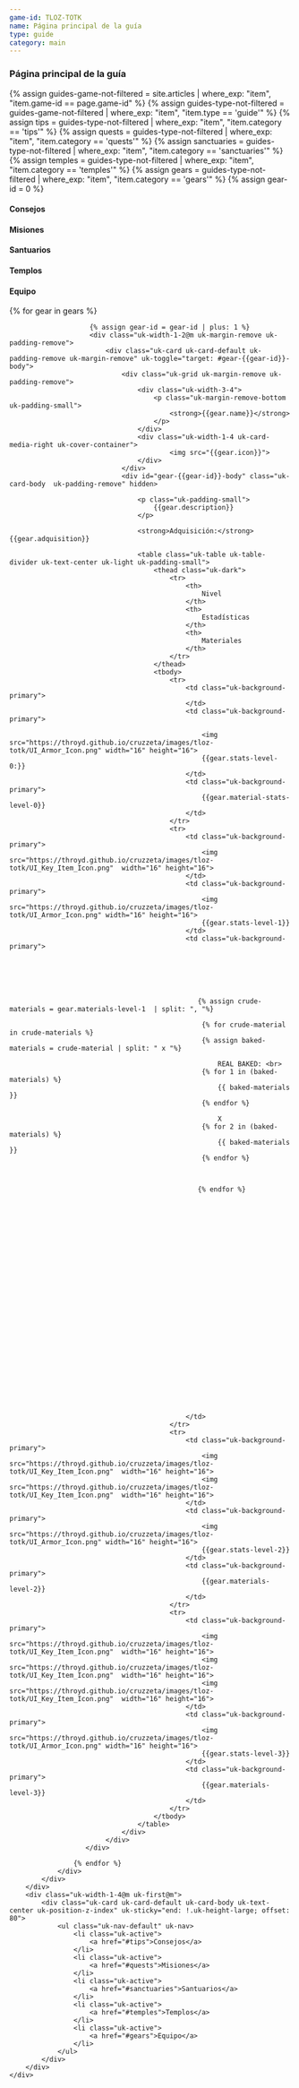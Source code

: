 ```yaml
---
game-id: TLOZ-TOTK
name: Página principal de la guía
type: guide
category: main
---
```

<h3>Página principal de la guía</h3>
{% assign guides-game-not-filtered = site.articles | where_exp: "item", "item.game-id == page.game-id" %}
{% assign guides-type-not-filtered = guides-game-not-filtered | where_exp: "item", "item.type == 'guide'" %}
{% assign tips = guides-type-not-filtered | where_exp: "item", "item.category == 'tips'" %}
{% assign quests = guides-type-not-filtered | where_exp: "item", "item.category == 'quests'" %}
{% assign sanctuaries = guides-type-not-filtered | where_exp: "item", "item.category == 'sanctuaries'" %}
{% assign temples = guides-type-not-filtered | where_exp: "item", "item.category == 'temples'" %}
{% assign gears = guides-type-not-filtered | where_exp: "item", "item.category == 'gears'" %}
{% assign gear-id = 0 %}
<div>
    <div class="uk-grid">
        <div class="uk-width-3-4@m">
            <div>
                <h4 id="tips">Consejos</h4>
                <h4 id="quests">Misiones</h4>
                <h4 id="sanctuaries">Santuarios</h4>
                <h4 id="temples">Templos</h4>
                <h4 id="gears">Equipo</h4>
                <div class="uk-grid uk-margin-remove uk-padding-remove">
                    {% for gear in gears %}

                        {% assign gear-id = gear-id | plus: 1 %}
                        <div class="uk-width-1-2@m uk-margin-remove uk-padding-remove">
                            <div class="uk-card uk-card-default uk-padding-remove uk-margin-remove" uk-toggle="target: #gear-{{gear-id}}-body">
                                <div class="uk-grid uk-margin-remove uk-padding-remove">
                                    <div class="uk-width-3-4">
                                        <p class="uk-margin-remove-bottom uk-padding-small">
                                            <strong>{{gear.name}}</strong>
                                        </p>
                                    </div>
                                    <div class="uk-width-1-4 uk-card-media-right uk-cover-container">
                                            <img src="{{gear.icon}}">
                                    </div>
                                </div> 
                                <div id="gear-{{gear-id}}-body" class="uk-card-body  uk-padding-remove" hidden>
                                    
                                    <p class="uk-padding-small">
                                        {{gear.description}}
                                    </p>

                                    <strong>Adquisición:</strong> {{gear.adquisition}}
                                    
                                    <table class="uk-table uk-table-divider uk-text-center uk-light uk-padding-small">
                                        <thead class="uk-dark">
                                            <tr>
                                                <th>
                                                    Nivel
                                                </th>
                                                <th>
                                                    Estadísticas
                                                </th>
                                                <th>
                                                    Materiales
                                                </th>
                                            </tr>
                                        </thead>
                                        <tbody>
                                            <tr>
                                                <td class="uk-background-primary">
                                                </td>
                                                <td class="uk-background-primary">
                                                    
                                                    <img src="https://throyd.github.io/cruzzeta/images/tloz-totk/UI_Armor_Icon.png" width="16" height="16">  
                                                    {{gear.stats-level-0:}}
                                                </td>
                                                <td class="uk-background-primary">
                                                    {{gear.material-stats-level-0}}
                                                </td>
                                            </tr>
                                            <tr>
                                                <td class="uk-background-primary">
                                                    <img src="https://throyd.github.io/cruzzeta/images/tloz-totk/UI_Key_Item_Icon.png"  width="16" height="16">
                                                </td>
                                                <td class="uk-background-primary">
                                                    <img src="https://throyd.github.io/cruzzeta/images/tloz-totk/UI_Armor_Icon.png" width="16" height="16">  
                                                    {{gear.stats-level-1}}
                                                </td>
                                                <td class="uk-background-primary">






                                                   {% assign crude-materials = gear.materials-level-1  | split: ", "%}

                                                    {% for crude-material in crude-materials %}
                                                    {% assign baked-materials = crude-material | split: " x "%}
                                                        
                                                        REAL BAKED: <br>
                                                    {% for 1 in (baked-materials) %}
                                                        {{ baked-materials }}
                                                    {% endfor %}

                                                        X
                                                    {% for 2 in (baked-materials) %}
                                                        {{ baked-materials }}
                                                    {% endfor %}



                                                   {% endfor %}                                               
                                                


























                                                   
                                                </td>
                                            </tr>
                                            <tr>
                                                <td class="uk-background-primary">
                                                    <img src="https://throyd.github.io/cruzzeta/images/tloz-totk/UI_Key_Item_Icon.png"  width="16" height="16">
                                                    <img src="https://throyd.github.io/cruzzeta/images/tloz-totk/UI_Key_Item_Icon.png"  width="16" height="16">                                                    
                                                </td>
                                                <td class="uk-background-primary">
                                                    <img src="https://throyd.github.io/cruzzeta/images/tloz-totk/UI_Armor_Icon.png" width="16" height="16">  
                                                    {{gear.stats-level-2}}
                                                </td>
                                                <td class="uk-background-primary">
                                                    {{gear.materials-level-2}}
                                                </td>
                                            </tr>
                                            <tr>
                                                <td class="uk-background-primary">
                                                    <img src="https://throyd.github.io/cruzzeta/images/tloz-totk/UI_Key_Item_Icon.png"  width="16" height="16">
                                                    <img src="https://throyd.github.io/cruzzeta/images/tloz-totk/UI_Key_Item_Icon.png"  width="16" height="16">
                                                    <img src="https://throyd.github.io/cruzzeta/images/tloz-totk/UI_Key_Item_Icon.png"  width="16" height="16">
                                                </td>
                                                <td class="uk-background-primary">
                                                    <img src="https://throyd.github.io/cruzzeta/images/tloz-totk/UI_Armor_Icon.png" width="16" height="16">  
                                                    {{gear.stats-level-3}}
                                                </td>
                                                <td class="uk-background-primary">
                                                    {{gear.materials-level-3}}
                                                </td>
                                            </tr>                                           
                                        </tbody>
                                    </table>
                                </div>
                            </div>
                       </div>

                    {% endfor %}
                </div>
            </div>
        </div>
        <div class="uk-width-1-4@m uk-first@m">
            <div class="uk-card uk-card-default uk-card-body uk-text-center uk-position-z-index" uk-sticky="end: !.uk-height-large; offset: 80">
                <ul class="uk-nav-default" uk-nav>
                    <li class="uk-active">
                        <a href="#tips">Consejos</a>
                    </li>
                    <li class="uk-active">
                        <a href="#quests">Misiones</a>
                    </li>
                    <li class="uk-active">
                        <a href="#sanctuaries">Santuarios</a>
                    </li>
                    <li class="uk-active">
                        <a href="#temples">Templos</a>
                    </li>
                    <li class="uk-active">
                        <a href="#gears">Equipo</a>
                    </li>
                </ul>
            </div>
        </div>
    </div>
</div>